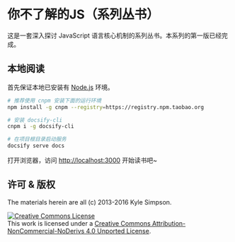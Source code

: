 # 你不了解的JS（系列丛书）

这是一套深入探讨 JavaScript 语言核心机制的系列丛书。本系列的第一版已经完成。

## 本地阅读

首先保证本地已安装有 [Node.js](http://nodejs.cn/download/) 环境。

```bash
# 推荐使用 cnpm 安装下面的运行环境
npm install -g cnpm --registry=https://registry.npm.taobao.org
```

```bash
# 安装 docsify-cli
cnpm i -g docsify-cli

# 在项目根目录启动服务
docsify serve docs
```
打开浏览器，访问 <http://localhost:3000> 开始读书吧~

## 许可 & 版权

The materials herein are all (c) 2013-2016 Kyle Simpson.

<a rel="license" href="http://creativecommons.org/licenses/by-nc-nd/4.0/"><img alt="Creative Commons License" style="border-width:0" src="https://i.creativecommons.org/l/by-nc-nd/4.0/88x31.png" /></a><br />This work is licensed under a <a rel="license" href="http://creativecommons.org/licenses/by-nc-nd/4.0/">Creative Commons Attribution-NonCommercial-NoDerivs 4.0 Unported License</a>.
